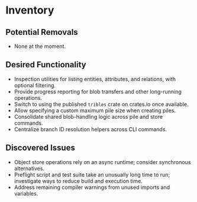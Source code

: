 # Inventory

## Potential Removals
- None at the moment.
## Desired Functionality
- Inspection utilities for listing entities, attributes, and relations, with optional filtering.
- Provide progress reporting for blob transfers and other long-running operations.
- Switch to using the published `tribles` crate on crates.io once available.
- Allow specifying a custom maximum pile size when creating piles.
- Consolidate shared blob-handling logic across pile and store commands.
- Centralize branch ID resolution helpers across CLI commands.

## Discovered Issues
- Object store operations rely on an async runtime; consider synchronous alternatives.
- Preflight script and test suite take an unusually long time to run; investigate ways to reduce build and execution time.
- Address remaining compiler warnings from unused imports and variables.
